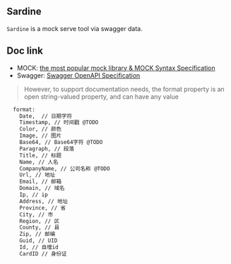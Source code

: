 ## Sardine

`Sardine` is a mock serve tool via swagger data.

## Doc link


-  MOCK: [the most popular mock library & MOCK Syntax Specification](https://github.com/nuysoft/Mock/wiki/Syntax-Specification)
-  Swagger: [Swagger OpenAPI Specification](https://swagger.io/specification/v2/)
  > However, to support documentation needs, the format property is an open string-valued property, and can have any value

``` md
  format: 
    Date,  // 日期字符
    Timestamp, // 时间戳 @TODO
    Color, // 颜色
    Image, // 图片
    Base64, // Base64字符 @TODO
    Paragraph, // 段落
    Title, // 标题
    Name, // 人名
    CompanyName, // 公司名称 @TODO
    Url, // 地址
    Email, // 邮箱
    Domain, // 域名
    Ip, // ip
    Address, // 地址
    Province, // 省
    City, // 市
    Region, // 区
    County, // 县
    Zip, // 邮编
    Guid, // UID
    Id, // 自增id
    CardID // 身份证
```



